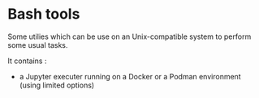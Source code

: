 # Bash tools

Some utilies which can be use on an Unix-compatible system to perform some usual tasks.

It contains :
* a Jupyter executer running on a Docker or a Podman environment (using limited options)

